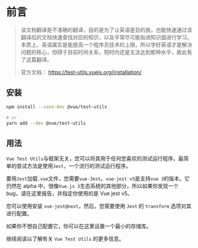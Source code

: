 # 前言

> 该文档翻译是不准确的翻译，目的是为了让英语差劲的我，也能快速通过该翻译后的文档快速查找对应的知识，以及平常尽可能贴进知识面进行学习。本质上，英语属实是能提高一个程序员技术的上限，所以学好英语才是解决问题的核心，但碍于目前时间关系，短时内还是无法达到那种水平，故此有了这篇翻译。
>
> 官方文档： https://test-utils.vuejs.org/installation/

## 安装

```bash
npm install --save-dev @vue/test-utils

# or
yarn add --dev @vue/test-utils

```

## 用法

`Vue Test Utils`与框架无关，您可以将其用于任何您喜欢的测试运行程序。最简单的尝试方法是使用`Jest`，一个流行的测试运行程序。

要用`Jest`加载`.vue`文件，您需要`vue-Jest`。`vue-jest v5`是支持`vue 3`的版本。它仍然在 alpha 中，很像`Vue.js 3`生态系统的其他部分，所以如果你发现一个 bug，请在这里报告，并指定你使用的是 Vue jest v5。

您可以使用安装 `vue-jest@next`，然后，您需要使用 `Jest` 的 `transform` 选项对其进行配置。

如果你不想自己配置它，你可以在这里设置一个最小的存储库。

继续阅读以了解有关 `Vue Test Utils` 的更多信息。
